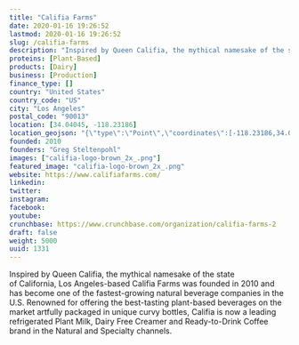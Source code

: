 ```yaml
---
title: "Califia Farms"
date: 2020-01-16 19:26:52
lastmod: 2020-01-16 19:26:52
slug: /califia-farms
description: "Inspired by Queen Califia, the mythical namesake of the state of California, Los Angeles-based Califia Farms was founded in 2010 and has become one of the fastest-growing natural beverage companies in the U.S. Renowned for offering the best-tasting plant-based beverages on the market artfully packaged in unique curvy bottles, Califia is now a leading refrigerated Plant Milk, Dairy Free Creamer and Ready-to-Drink Coffee brand in the Natural and Specialty channels."
proteins: [Plant-Based]
products: [Dairy]
business: [Production]
finance_type: []
country: "United States"
country_code: "US"
city: "Los Angeles"
postal_code: "90013"
location: [34.04045, -118.23186]
location_geojson: "{\"type\":\"Point\",\"coordinates\":[-118.23186,34.04045]}"
founded: 2010
founders: "Greg Steltenpohl"
images: ["califia-logo-brown_2x_.png"]
featured_image: "califia-logo-brown_2x_.png"
website: https://www.califiafarms.com/
linkedin: 
twitter: 
instagram: 
facebook: 
youtube: 
crunchbase: https://www.crunchbase.com/organization/califia-farms-2
draft: false
weight: 5000
uuid: 1331
---
```

Inspired by Queen Califia, the mythical namesake of the state of California, Los Angeles-based Califia Farms was founded in 2010 and has become one of the fastest-growing natural beverage companies in the U.S. Renowned for offering the best-tasting plant-based beverages on the market artfully packaged in unique curvy bottles, Califia is now a leading refrigerated Plant Milk, Dairy Free Creamer and Ready-to-Drink Coffee brand in the Natural and Specialty channels.
